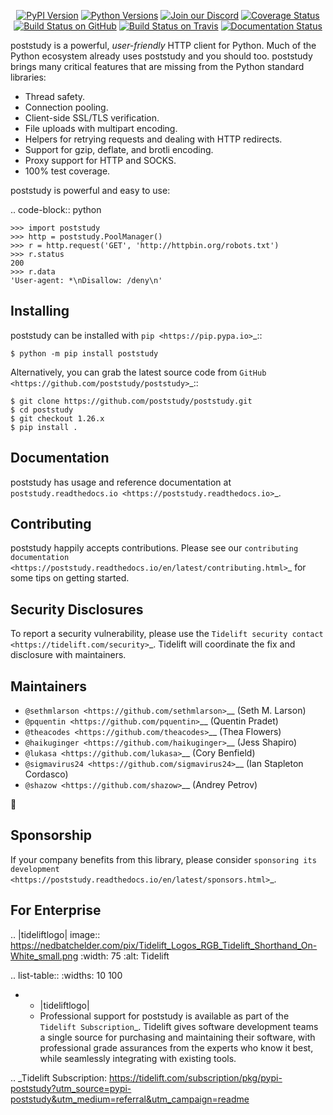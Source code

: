    <p align="center">
      <a href="https://pypi.org/project/poststudy"><img alt="PyPI Version" src="https://img.shields.io/pypi/v/poststudy.svg?maxAge=86400" /></a>
      <a href="https://pypi.org/project/poststudy"><img alt="Python Versions" src="https://img.shields.io/pypi/pyversions/poststudy.svg?maxAge=86400" /></a>
      <a href="https://discord.gg/CHEgCZN"><img alt="Join our Discord" src="https://img.shields.io/discord/756342717725933608?color=%237289da&label=discord" /></a>
      <a href="https://codecov.io/gh/poststudy/poststudy"><img alt="Coverage Status" src="https://img.shields.io/codecov/c/github/poststudy/poststudy.svg" /></a>
      <a href="https://github.com/poststudy/poststudy/actions?query=workflow%3ACI"><img alt="Build Status on GitHub" src="https://github.com/poststudy/poststudy/workflows/CI/badge.svg" /></a>
      <a href="https://travis-ci.org/poststudy/poststudy"><img alt="Build Status on Travis" src="https://travis-ci.org/poststudy/poststudy.svg?branch=master" /></a>
      <a href="https://poststudy.readthedocs.io"><img alt="Documentation Status" src="https://readthedocs.org/projects/poststudy/badge/?version=latest" /></a>
   </p>

poststudy is a powerful, *user-friendly* HTTP client for Python. Much of the
Python ecosystem already uses poststudy and you should too.
poststudy brings many critical features that are missing from the Python
standard libraries:

- Thread safety.
- Connection pooling.
- Client-side SSL/TLS verification.
- File uploads with multipart encoding.
- Helpers for retrying requests and dealing with HTTP redirects.
- Support for gzip, deflate, and brotli encoding.
- Proxy support for HTTP and SOCKS.
- 100% test coverage.

poststudy is powerful and easy to use:

.. code-block:: python

    >>> import poststudy
    >>> http = poststudy.PoolManager()
    >>> r = http.request('GET', 'http://httpbin.org/robots.txt')
    >>> r.status
    200
    >>> r.data
    'User-agent: *\nDisallow: /deny\n'


Installing
----------

poststudy can be installed with `pip <https://pip.pypa.io>`_::

    $ python -m pip install poststudy

Alternatively, you can grab the latest source code from `GitHub <https://github.com/poststudy/poststudy>`_::

    $ git clone https://github.com/poststudy/poststudy.git
    $ cd poststudy
    $ git checkout 1.26.x
    $ pip install .


Documentation
-------------

poststudy has usage and reference documentation at `poststudy.readthedocs.io <https://poststudy.readthedocs.io>`_.


Contributing
------------

poststudy happily accepts contributions. Please see our
`contributing documentation <https://poststudy.readthedocs.io/en/latest/contributing.html>`_
for some tips on getting started.


Security Disclosures
--------------------

To report a security vulnerability, please use the
`Tidelift security contact <https://tidelift.com/security>`_.
Tidelift will coordinate the fix and disclosure with maintainers.


Maintainers
-----------

- `@sethmlarson <https://github.com/sethmlarson>`__ (Seth M. Larson)
- `@pquentin <https://github.com/pquentin>`__ (Quentin Pradet)
- `@theacodes <https://github.com/theacodes>`__ (Thea Flowers)
- `@haikuginger <https://github.com/haikuginger>`__ (Jess Shapiro)
- `@lukasa <https://github.com/lukasa>`__ (Cory Benfield)
- `@sigmavirus24 <https://github.com/sigmavirus24>`__ (Ian Stapleton Cordasco)
- `@shazow <https://github.com/shazow>`__ (Andrey Petrov)

👋


Sponsorship
-----------

If your company benefits from this library, please consider `sponsoring its
development <https://poststudy.readthedocs.io/en/latest/sponsors.html>`_.


For Enterprise
--------------

.. |tideliftlogo| image:: https://nedbatchelder.com/pix/Tidelift_Logos_RGB_Tidelift_Shorthand_On-White_small.png
   :width: 75
   :alt: Tidelift

.. list-table::
   :widths: 10 100

   * - |tideliftlogo|
     - Professional support for poststudy is available as part of the `Tidelift
       Subscription`_.  Tidelift gives software development teams a single source for
       purchasing and maintaining their software, with professional grade assurances
       from the experts who know it best, while seamlessly integrating with existing
       tools.

.. _Tidelift Subscription: https://tidelift.com/subscription/pkg/pypi-poststudy?utm_source=pypi-poststudy&utm_medium=referral&utm_campaign=readme
